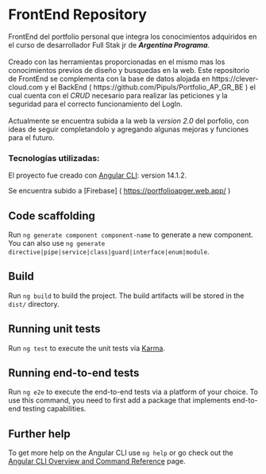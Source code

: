 <h1>FrontEnd Repository</h1>

<p>FrontEnd del portfolio personal que integra los conocimientos adquiridos en el curso de desarrollador Full Stak jr de <strong><em>Argentina Programa</em></strong>.
<br>
<br>
Creado con las herramientas proporcionadas en el mismo mas los conocimientos previos de diseño y busquedas en la web.
Este repositorio de FrontEnd se complementa con la base de datos alojada en https://clever-cloud.com y el BackEnd ( https://github.com/Pipuls/Portfolio_AP_GR_BE ) el cual cuenta con el <em>CRUD</em> necesario para realizar las peticiones y la seguridad para el correcto funcionamiento del LogIn.
<br>
<br>
Actualmente se encuentra subida a la web la <em>version 2.0</em> del porfolio, con ideas de seguir completandolo y agregando algunas mejoras y funciones para el futuro. </p>

<h3>Tecnologías utilizadas:</h3>

El proyecto fue creado con [Angular CLI]( https://github.com/angular/angular-cli ): version 14.1.2.

Se encuentra subido a [Firebase] ( https://portfolioapger.web.app/ )

## Code scaffolding

Run `ng generate component component-name` to generate a new component. You can also use `ng generate directive|pipe|service|class|guard|interface|enum|module`.

## Build

Run `ng build` to build the project. The build artifacts will be stored in the `dist/` directory.

## Running unit tests

Run `ng test` to execute the unit tests via [Karma](https://karma-runner.github.io).

## Running end-to-end tests

Run `ng e2e` to execute the end-to-end tests via a platform of your choice. To use this command, you need to first add a package that implements end-to-end testing capabilities.

## Further help

To get more help on the Angular CLI use `ng help` or go check out the [Angular CLI Overview and Command Reference](https://angular.io/cli) page.
